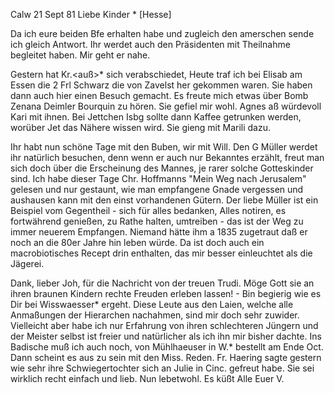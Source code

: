  Calw 21 Sept 81
Liebe Kinder <Marie>* [Hesse]

Da ich eure beiden Bfe erhalten habe und zugleich den amerschen sende ich gleich Antwort. Ihr werdet auch den Präsidenten mit Theilnahme begleitet haben. Mir geht er nahe.

Gestern hat Kr.<auß>* sich verabschiedet, Heute traf ich bei Elisab am Essen die 2 Frl Schwarz die von Zavelst her gekommen waren. Sie haben dann auch hier einen Besuch gemacht. Es freute mich etwas über Bomb Zenana Deimler Bourquin zu hören. Sie gefiel mir wohl. Agnes aß würdevoll Kari mit ihnen. Bei Jettchen Isbg sollte dann Kaffee getrunken werden, worüber Jet das Nähere wissen wird. Sie gieng mit Marili dazu.

Ihr habt nun schöne Tage mit den Buben, wir mit Will. Den G Müller werdet ihr natürlich besuchen, denn wenn er auch nur Bekanntes erzählt, freut man sich doch über die Erscheinung des Mannes, je rarer solche Gotteskinder sind. Ich habe dieser Tage Chr. Hoffmanns "Mein Weg nach Jerusalem" gelesen und nur gestaunt, wie man empfangene Gnade vergessen und aushausen kann mit den einst vorhandenen Gütern. Der liebe Müller ist ein Beispiel vom Gegentheil - sich für alles bedanken, Alles notiren, es fortwährend genießen, zu Rathe halten, umtreiben - das ist der Weg zu immer neuerem Empfangen. Niemand hätte ihm a 1835 zugetraut daß er noch an die 80er Jahre hin leben würde. Da ist doch auch ein macrobiotisches Recept drin enthalten, das mir besser einleuchtet als die Jägerei.

Dank, lieber Joh, für die Nachricht von der treuen Trudi. Möge Gott sie an ihren braunen Kindern rechte Freuden erleben lassen! - Bin begierig wie es Dir bei Wisswaesser* ergeht. Diese Leute aus den Laien, welche alle Anmaßungen der Hierarchen nachahmen, sind mir doch sehr zuwider. Vielleicht aber habe ich nur Erfahrung von ihren schlechteren Jüngern und der Meister selbst ist freier und natürlicher als ich ihn mir bisher dachte. 
Ins Badische muß ich auch noch, von Mühlhaeuser in W.<eissenstein>* bestellt am Ende Oct. Dann scheint es aus zu sein mit den Miss. Reden. 
Fr. Haering sagte gestern wie sehr ihre Schwiegertochter sich an Julie in Cinc. gefreut habe. Sie sei wirklich recht einfach und lieb. Nun lebetwohl. Es küßt Alle
 Euer V.
